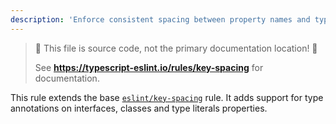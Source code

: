 ```yaml
---
description: 'Enforce consistent spacing between property names and type annotations in types and interfaces.'
---
```


> 🛑 This file is source code, not the primary documentation location! 🛑
>
> See **https://typescript-eslint.io/rules/key-spacing** for documentation.

This rule extends the base [`eslint/key-spacing`](https://eslint.org/docs/rules/key-spacing) rule.
It adds support for type annotations on interfaces, classes and type literals properties.

